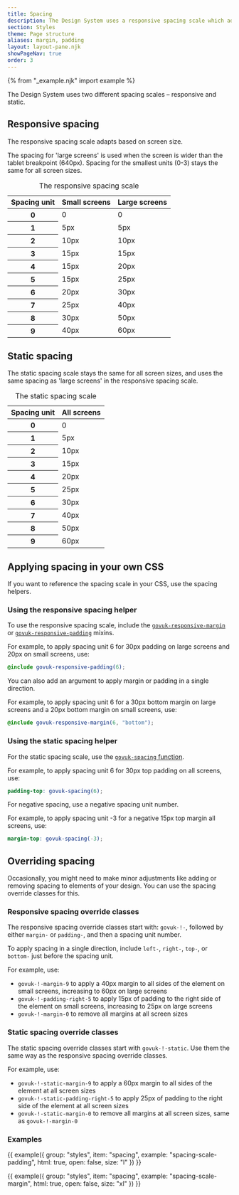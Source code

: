 ```yaml
---
title: Spacing
description: The Design System uses a responsive spacing scale which adapts based on screen size
section: Styles
theme: Page structure
aliases: margin, padding
layout: layout-pane.njk
showPageNav: true
order: 3
---
```


{% from "_example.njk" import example %}

The Design System uses two different spacing scales – responsive and static.

## Responsive spacing

The responsive spacing scale adapts based on screen size.

The spacing for 'large screens' is used when the screen is wider than the tablet breakpoint (640px). Spacing for the smallest units (0-3) stays the same for all screen sizes.

<table class="govuk-table app-table--constrained">
  <caption class="govuk-table__caption small govuk-visually-hidden">The responsive spacing scale</caption>
  <thead>
    <tr>
      <th class="govuk-table__header" scope="col">Spacing unit</th>
      <th class="govuk-table__header govuk-table__header--numeric" scope="col">Small screens</th>
      <th class="govuk-table__header govuk-table__header--numeric" scope="col">Large screens</th>
    </tr>
  </thead>
  <tbody>
    <tr>
      <th class="govuk-table__header" scope="row">0</th>
      <td class="govuk-table__cell govuk-table__cell--numeric">0</td>
      <td class="govuk-table__cell govuk-table__cell--numeric">0</td>
    </tr>
    <tr>
      <th class="govuk-table__header" scope="row">1</th>
      <td class="govuk-table__cell govuk-table__cell--numeric">5px</td>
      <td class="govuk-table__cell govuk-table__cell--numeric">5px</td>
    </tr>
    <tr>
      <th class="govuk-table__header" scope="row">2</th>
      <td class="govuk-table__cell govuk-table__cell--numeric">10px</td>
      <td class="govuk-table__cell govuk-table__cell--numeric">10px</td>
    </tr>
    <tr>
      <th class="govuk-table__header" scope="row">3</th>
      <td class="govuk-table__cell govuk-table__cell--numeric">15px</td>
      <td class="govuk-table__cell govuk-table__cell--numeric">15px</td>
    </tr>
    <tr>
      <th class="govuk-table__header" scope="row">4</th>
      <td class="govuk-table__cell govuk-table__cell--numeric">15px</td>
      <td class="govuk-table__cell govuk-table__cell--numeric">20px</td>
    </tr>
    <tr>
      <th class="govuk-table__header" scope="row">5</th>
      <td class="govuk-table__cell govuk-table__cell--numeric">15px</td>
      <td class="govuk-table__cell govuk-table__cell--numeric">25px</td>
    </tr>
    <tr>
      <th class="govuk-table__header" scope="row">6</th>
      <td class="govuk-table__cell govuk-table__cell--numeric">20px</td>
      <td class="govuk-table__cell govuk-table__cell--numeric">30px</td>
    </tr>
    <tr>
      <th class="govuk-table__header" scope="row">7</th>
      <td class="govuk-table__cell govuk-table__cell--numeric">25px</td>
      <td class="govuk-table__cell govuk-table__cell--numeric">40px</td>
    </tr>
    <tr>
      <th class="govuk-table__header" scope="row">8</th>
      <td class="govuk-table__cell govuk-table__cell--numeric">30px</td>
      <td class="govuk-table__cell govuk-table__cell--numeric">50px</td>
    </tr>
    <tr>
      <th class="govuk-table__header" scope="row">9</th>
      <td class="govuk-table__cell govuk-table__cell--numeric">40px</td>
      <td class="govuk-table__cell govuk-table__cell--numeric">60px</td>
    </tr>
  </tbody>
</table>

## Static spacing

The static spacing scale stays the same for all screen sizes, and uses the same spacing as 'large screens' in the responsive spacing scale.

<table class="govuk-table app-table--constrained">
  <caption class="govuk-table__caption small govuk-visually-hidden">The static spacing scale</caption>
  <thead>
    <tr>
      <th class="govuk-table__header" scope="col">Spacing unit</th>
      <th class="govuk-table__header govuk-table__header--numeric" scope="col">All screens</th>
    </tr>
  </thead>
  <tbody>
    <tr>
      <th class="govuk-table__header" scope="row">0</th>
      <td class="govuk-table__cell govuk-table__cell--numeric">0</td>
    </tr>
    <tr>
      <th class="govuk-table__header" scope="row">1</th>
      <td class="govuk-table__cell govuk-table__cell--numeric">5px</td>
    </tr>
    <tr>
      <th class="govuk-table__header" scope="row">2</th>
      <td class="govuk-table__cell govuk-table__cell--numeric">10px</td>
    </tr>
    <tr>
      <th class="govuk-table__header" scope="row">3</th>
      <td class="govuk-table__cell govuk-table__cell--numeric">15px</td>
    </tr>
    <tr>
      <th class="govuk-table__header" scope="row">4</th>
      <td class="govuk-table__cell govuk-table__cell--numeric">20px</td>
    </tr>
    <tr>
      <th class="govuk-table__header" scope="row">5</th>
      <td class="govuk-table__cell govuk-table__cell--numeric">25px</td>
    </tr>
    <tr>
      <th class="govuk-table__header" scope="row">6</th>
      <td class="govuk-table__cell govuk-table__cell--numeric">30px</td>
    </tr>
    <tr>
      <th class="govuk-table__header" scope="row">7</th>
      <td class="govuk-table__cell govuk-table__cell--numeric">40px</td>
    </tr>
    <tr>
      <th class="govuk-table__header" scope="row">8</th>
      <td class="govuk-table__cell govuk-table__cell--numeric">50px</td>
    </tr>
    <tr>
      <th class="govuk-table__header" scope="row">9</th>
      <td class="govuk-table__cell govuk-table__cell--numeric">60px</td>
    </tr>
  </tbody>
</table>

## Applying spacing in your own CSS

If you want to reference the spacing scale in your CSS, use the spacing helpers.

### Using the responsive spacing helper

To use the responsive spacing scale, include the [`govuk-responsive-margin`](https://frontend.design-system.service.gov.uk/sass-api-reference/#govuk-responsive-margin) or [`govuk-responsive-padding`](https://frontend.design-system.service.gov.uk/sass-api-reference/#govuk-responsive-padding) mixins.

For example, to apply spacing unit 6 for 30px padding on large screens and 20px on small screens, use:

```scss
@include govuk-responsive-padding(6);
```

You can also add an argument to apply margin or padding in a single direction.

For example, to apply spacing unit 6 for a 30px bottom margin on large screens and a 20px bottom margin on small screens, use:

```scss
@include govuk-responsive-margin(6, "bottom");
```

### Using the static spacing helper

For the static spacing scale, use the [`govuk-spacing` function](https://frontend.design-system.service.gov.uk/sass-api-reference/#govuk-spacing).

For example, to apply spacing unit 6 for 30px top padding on all screens, use:

```scss
padding-top: govuk-spacing(6);
```

For negative spacing, use a negative spacing unit number.

For example, to apply spacing unit -3 for a negative 15px top margin all screens, use:

```scss
margin-top: govuk-spacing(-3);
```

## Overriding spacing

Occasionally, you might need to make minor adjustments like adding or removing spacing to elements of your design. You can use the spacing override classes for this.

### Responsive spacing override classes

The responsive spacing override classes start with: `govuk-!-`, followed by either `margin-` or `padding-`, and then a spacing unit number.

To apply spacing in a single direction, include `left-`, `right-`, `top-`, or `bottom-` just before the spacing unit.

For example, use:

- `govuk-!-margin-9` to apply a 40px margin to all sides of the element on small screens, increasing to 60px on large screens
- `govuk-!-padding-right-5` to apply 15px of padding to the right side of the element on small screens, increasing to 25px on large screens
- `govuk-!-margin-0` to remove all margins at all screen sizes

### Static spacing override classes

The static spacing override classes start with `govuk-!-static`. Use them the same way as the responsive spacing override classes.

For example, use:

- `govuk-!-static-margin-9` to apply a 60px margin to all sides of the element at all screen sizes
- `govuk-!-static-padding-right-5` to apply 25px of padding to the right side of the element at all screen sizes
- `govuk-!-static-margin-0` to remove all margins at all screen sizes, same as `govuk-!-margin-0`

### Examples

{{ example({ group: "styles", item: "spacing", example: "spacing-scale-padding", html: true, open: false, size: "l" }) }}

{{ example({ group: "styles", item: "spacing", example: "spacing-scale-margin", html: true, open: false, size: "xl" }) }}
